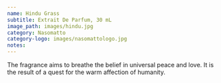```yaml
---
name: Hindu Grass
subtitle: Extrait De Parfum, 30 mL
image_path: images/hindu.jpg
category: Nasomatto
category-logo: images/nasomattologo.jpg
notes: 
---
```

The fragrance aims to breathe the belief in universal peace and love. It is the result of a quest for the warm affection of humanity.